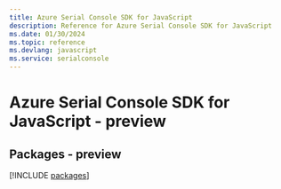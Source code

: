 ```yaml
---
title: Azure Serial Console SDK for JavaScript
description: Reference for Azure Serial Console SDK for JavaScript
ms.date: 01/30/2024
ms.topic: reference
ms.devlang: javascript
ms.service: serialconsole
---
```

# Azure Serial Console SDK for JavaScript - preview
## Packages - preview
[!INCLUDE [packages](serial-console-index.md)]